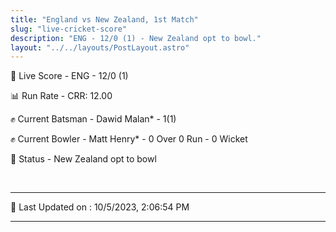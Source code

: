 ```yaml
---
title: "England vs New Zealand, 1st Match"
slug: "live-cricket-score"
description: "ENG - 12/0 (1) - New Zealand opt to bowl."
layout: "../../layouts/PostLayout.astro"
---
```


🔴 Live Score - ENG - 12/0 (1)  

📊 Run Rate - CRR: 12.00  

✊ Current Batsman - Dawid Malan* - 1(1)  

✊ Current Bowler - Matt Henry* - 0 Over 0 Run - 0 Wicket  

📑 Status - New Zealand opt to bowl

<br />

***

📝 Last Updated on : 10/5/2023, 2:06:54 PM

***

